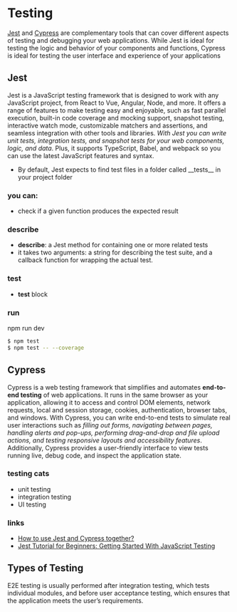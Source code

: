 # Testing

[Jest](./README-JEST.md) and [Cypress](./README-CYPRESS.md) are complementary tools that can cover different aspects of testing and debugging your web applications. While Jest is ideal for testing the logic and behavior of your components and functions, Cypress is ideal for testing the user interface and experience of your applications

## Jest

Jest is a JavaScript testing framework that is designed to work with any JavaScript project, from React to Vue, Angular, Node, and more. It offers a range of features to make testing easy and enjoyable, such as fast parallel execution, built-in code coverage and mocking support, snapshot testing, interactive watch mode, customizable matchers and assertions, and seamless integration with other tools and libraries. _With Jest you can write unit tests, integration tests, and snapshot tests for your web components, logic, and data_. Plus, it supports TypeScript, Babel, and webpack so you can use the latest JavaScript features and syntax.

- By default, Jest expects to find test files in a folder called &lowbar;&lowbar;tests&lowbar;&lowbar; in your project folder

### you can:

- check if a given function produces the expected result

### describe

- **describe**: a Jest method for containing one or more related tests
- it takes two arguments: a string for describing the test suite, and a callback function for wrapping the actual test.

### test

- **test** block

### run

npm run dev

```bash
$ npm test
$ npm test -- --coverage
```

## Cypress

Cypress is a web testing framework that simplifies and automates **end-to-end testing** of web applications. It runs in the same browser as your application, allowing it to access and control DOM elements, network requests, local and session storage, cookies, authentication, browser tabs, and windows. With Cypress, you can write end-to-end tests to simulate real user interactions such as _filling out forms, navigating between pages, handling alerts and pop-ups, performing drag-and-drop and file upload actions, and testing responsive layouts and accessibility features_. Additionally, Cypress provides a user-friendly interface to view tests running live, debug code, and inspect the application state.

### testing cats

- unit testing
- integration testing
- UI testing

### links

- [How to use Jest and Cypress together?](https://www.linkedin.com/advice/0/how-do-you-use-jest-cypress-web-development-skills-web-development)
- [Jest Tutorial for Beginners: Getting Started With JavaScript Testing](https://www.valentinog.com/blog/jest/)

## Types of Testing 

E2E testing is usually performed after integration testing, which tests individual modules, and before user acceptance testing, which ensures that the application meets the user’s requirements.
